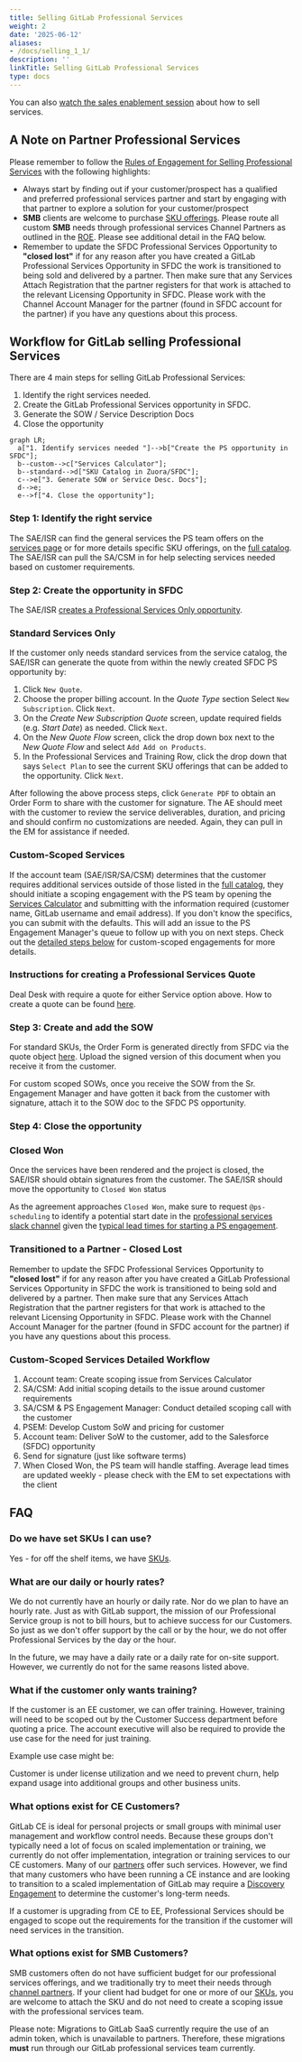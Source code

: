 ```yaml
---
title: Selling GitLab Professional Services
weight: 2
date: '2025-06-12'
aliases:
- /docs/selling_1_1/
description: ''
linkTitle: Selling GitLab Professional Services
type: docs
---
```


You can also [watch the sales enablement session](/handbook/customer-success/professional-services-engineering/sales-enablement) about how to sell services.

## A Note on Partner Professional Services

Please remember to follow the [Rules of Engagement for Selling Professional Services](/handbook/sales/selling-professional-services) with the following highlights:

- Always start by finding out if your customer/prospect has a qualified and preferred professional services partner and start by engaging with that partner to explore a solution for your customer/prospect
- **SMB** clients are welcome to purchase [SKU offerings](/services/catalog/). Please route all custom **SMB** needs through professional services Channel Partners as outlined in the [ROE](/handbook/sales/selling-professional-services). Please see additional detail in the FAQ below.
- Remember to update the SFDC Professional Services Opportunity to **"closed lost"** if for any reason after you have created a GitLab Professional Services Opportunity in SFDC the work is transitioned to being sold and delivered by a partner.  Then make sure that any Services Attach Registration that the partner registers for that work is attached to the relevant Licensing Opportunity in SFDC.  Please work with the Channel Account Manager for the partner (found in SFDC account for the partner) if you have any questions about this process.

## Workflow for GitLab selling Professional Services

There are 4 main steps for selling GitLab Professional Services:

1. Identify the right services needed.
1. Create the GitLab Professional Services opportunity in SFDC.
1. Generate the SOW / Service Description Docs
1. Close the opportunity

```mermaid
graph LR;
  a["1. Identify services needed "]-->b["Create the PS opportunity in SFDC"];
  b--custom-->c["Services Calculator"];
  b--standard-->d["SKU Catalog in Zuora/SFDC"];
  c-->e["3. Generate SOW or Service Desc. Docs"];
  d-->e;
  e-->f["4. Close the opportunity"];
```

### Step 1: Identify the right service

The SAE/ISR can find the general services the PS team offers on the [services page](/services/) or for more details specific SKU offerings, on the [full catalog](/services/catalog/). The SAE/ISR can pull the SA/CSM in for help selecting services needed based on customer requirements.

### Step 2: Create the opportunity in SFDC

The SAE/ISR [creates a Professional Services Only opportunity](/handbook/sales/field-operations/gtm-resources/).

### Standard Services Only

If the customer only needs standard services from the service catalog, the SAE/ISR can generate the quote from within the newly created SFDC PS opportunity by:

1. Click `New Quote`.
1. Choose the proper billing account. In the _Quote Type_ section Select `New Subscription`. Click `Next`.
1. On the _Create New Subscription Quote_ screen, update required fields (e.g. _Start Date_) as needed. Click `Next`.
1. On the _New Quote Flow_ screen, click the drop down box next to the _New Quote Flow_ and select `Add Add on Products`.
1. In the Professional Services and Training Row, click the drop down that says `Select Plan` to see the current SKU offerings that can be added to the opportunity. Click `Next`.

After following the above process steps, click `Generate PDF` to obtain an Order Form to share with the customer for signature.  The AE should meet with the customer to review the service deliverables, duration, and pricing and should confirm no customizations are needed. Again, they can pull in the EM for assistance if needed.

### Custom-Scoped Services

If the account team (SAE/ISR/SA/CSM) determines that the customer requires additional services outside of those listed in the [full catalog](/services/catalog/), they should initiate a scoping engagement with the PS team by opening the [Services Calculator](http://services-calculator.gitlab.io/) and submitting with the information required (customer name, GitLab username and email address). If you don't know the specifics, you can submit with the defaults. This will add an issue to the  PS Engagement Manager's queue to follow up with you on next steps. Check out the [detailed steps below](#custom-scoped-services-detailed-workflow) for custom-scoped engagements for more details.

### Instructions for creating a Professional Services Quote

Deal Desk with require a quote for either Service option above.  How to create a quote can be found [here](/handbook/sales/field-operations/sales-operations/deal-desk/#professional-services-quote).

### Step 3: Create and add the SOW

For standard SKUs, the Order Form is generated directly from SFDC via the quote object [here](/handbook/sales/field-operations/sales-operations/deal-desk/#professional-services-quote). Upload the signed version of this document when you receive it from the customer.

For custom scoped SOWs, once you receive the SOW from the Sr. Engagement Manager and have gotten it back from the customer with signature, attach it to the SOW doc to the SFDC PS opportunity.

### Step 4: Close the opportunity

### Closed Won

Once the services have been rendered and the project is closed, the SAE/ISR should obtain signatures from the customer. The SAE/ISR should move the opportunity to `Closed Won` status

As the agreement approaches `Closed Won`, make sure to request `@ps-scheduling` to  identify a potential start date in the [professional services slack channel](/handbook/customer-success/professional-services-engineering/working-with/#slack) given the [typical lead times for starting a PS engagement](/handbook/customer-success/professional-services-engineering/working-with/#lead-time-for-starting-a-professional-services-engagement).

### Transitioned to a Partner - Closed Lost

Remember to update the SFDC Professional Services Opportunity to **"closed lost"** if for any reason after you have created a GitLab Professional Services Opportunity in SFDC the work is transitioned to being sold and delivered by a partner.  Then make sure that any Services Attach Registration that the partner registers for that work is attached to the relevant Licensing Opportunity in SFDC.  Please work with the Channel Account Manager for the partner (found in SFDC account for the partner) if you have any questions about this process.

### Custom-Scoped Services Detailed Workflow

1. Account team: Create scoping issue from Services Calculator
1. SA/CSM: Add initial scoping details to the issue around customer requirements
1. SA/CSM & PS Engagement Manager: Conduct detailed scoping call with the customer
1. PSEM: Develop Custom SoW and pricing for customer
1. Account team: Deliver SoW to the customer, add to the Salesforce (SFDC) opportunity
1. Send for signature (just like software terms)
1. When Closed Won, the PS team will handle staffing. Average lead times are updated weekly -  please check with the EM to set expectations with the client

<!-- ### Detailed Process

1. Sales and account team to introduce early in discussions.
1. The SA can do basic scoping and use the [calculator](/handbook/customer-success/professional-services-engineering/selling/#services-calculator) for an estimate.
  - This should be a good estimate to secure budget.
1. Customer should execute Subscription Agreement AND Consulting Services Agreement.
1. The SA can use the [custom SoW scoping details](/handbook/customer-success/professional-services-engineering/scoping/) page to help drive the conversation and uncover required capabilities for the custom SoW.
1. The SA will create the SoW from the [calculator](/handbook/customer-success/professional-services-engineering/selling/#services-calculator), scoping the project and estimating both schedule and cost for the SoW.
1. The calculator automatically creates an approval issue on the [SoW Proposal Approval board](https://gitlab.com/groups/gitlab-com/customer-success/professional-services-group/-/boards/1353982?&label_name[]=Services%20Calculator).
1. SA: Check and add any more details to the issue created on the SoW Proposal Approval board.
1. SA: Fill out any additional scoping details. Ensure the issue is assigned to a Solutions Manager for review, and move it to the `proposal::Scoping` step.
1. SA & PSE: Conduct more detailed scoping call (only when needed) to [prepare SoW](/handbook/customer-success/professional-services-engineering/#statement-of-work-creation).
1. If there are additional scoping questions needed to scope the engagement, Professional Services Engineering will inform the account team within three (3) business days of this call.
1. Once all scoping questions are complete, move the SoW to the `proposal::Writing` step.
1. Once written, move the SoW to the `proposal::Cost Estimate` step where a Manager of Professional Services will provide a [cost estimate](/handbook/customer-success/vision/#professional-services-standard-cost) used to calculate the expected margin for the project. It will be completed and ready for the account team review within one (1) business week.
1. Move the SoW to the `proposal::ReadyForApproval` step.
1. The SoW is approved by the Senior Director of Professional Services or VP of Customer Success.
1. Move the SoW to the `proposal::Approved` step. Assign the issue to the SA for delivery to the customer via the account team. -->

## FAQ

### Do we have set SKUs I can use?

Yes - for off the shelf items, we have [SKUs](/services/catalog/).

### What are our daily or hourly rates?

We do not currently have an hourly or daily rate.  Nor do we plan to have an hourly rate.  Just as with GitLab support, the mission of our Professional Service group is not to bill hours, but to achieve success for our Customers.  So just as we don't offer support by the call or by the hour, we do not offer Professional Services by the day or the hour.

In the future, we may have a daily rate or a daily rate for on-site support.  However, we currently do not for the same reasons listed above.

### What if the customer only wants training?

If the customer is an EE customer, we can offer training.  However, training will need to be scoped out by the Customer Success department before quoting a price.  The account executive will also be required to provide the use case for the need for just training.

Example use case might be:

Customer is under license utilization and we need to prevent churn, help expand usage into additional groups and other business units.

### What options exist for CE Customers?

GitLab CE is ideal for personal projects or small groups with minimal user management and workflow control needs.  Because these groups don't typically need a lot of focus on scaled implementation or training, we currently do not offer implementation, integration or training services to our CE customers.  Many of our [partners](/partners/) offer such services.  However, we find that many customers who have been running a CE instance and are looking to transition to a scaled implementation of GitLab may require a [Discovery Engagement](/handbook/customer-success/professional-services-engineering/offerings/#discovery-engagement) to determine the customer's long-term needs.

If a customer is upgrading from CE to EE, Professional Services should be engaged to scope out the requirements for the transition if the customer will need services in the transition.

### What options exist for SMB Customers?

SMB customers often do not have sufficient budget for our professional services offerings, and we traditionally try to meet their needs through [channel partners](https://about.gitlab.com/partners/). If your client had budget for one or more of our [SKUs](/services/catalog/), you are welcome to attach the SKU and do not need to create a scoping issue with the professional services team.

Please note: Migrations to GitLab SaaS currently require the use of an admin token, which is unavailable to partners. Therefore, these migrations **must** run through our GitLab professional services team currently.
